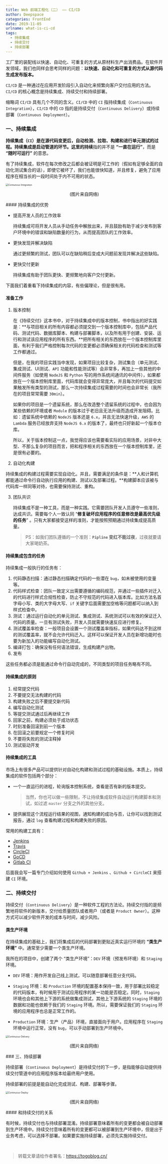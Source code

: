 ```yaml
---
title: Web 前端工程化（二） —— CI/CD
author: Deepspace
categories: FrontEnd
date: 2019-11-05
urlname: what-is-ci-cd
tags:
  - 持续集成
  - 持续交付
  - 持续部署
---
```


工厂里的装配线以快速、自动化、可重复的方式从原材料生产出消费品。在软件开发领域，我们也同样会思考同样的问题：**以快速、自动化和可重复的方式从源代码生成发布版本。** 

`CI/CD` 是一种通过在应用开发阶段引入自动化来频繁向客户交付应用的方法。`CI/CD` 的核心概念是持续集成、持续交付和持续部署。

缩略词 `CI/CD` 具有几个不同的含义。`CI/CD` 中的 `CI` 指持续集成（`Continuous Integration`），`CI/CD` 中的 `CD` 指的是持续交付（`Continuous Delivery`）或持续部署（`Continuous Deployment`）。

<!-- more -->

### 一、持续集成

**持续集成（`CI`）是在源代码变更后，自动检测、拉取、构建和进行单元测试的过程。持续集成是启动管道的环节。**这里的**持续**指的并不是 **“一直在运行”**，而是 **“随时可运行”** 的意思。

有了持续集成，软件在每次修改之后都会被证明是可工作的（假如有足够全面的自动化测试集合的话），即使它被坏了，我们也能很快知道，并且修复，避免了应用程序在相当长的一段时间处于内不可用的状态。

<img src="https://github.com/IDeepspace/ImageHosting/raw/master/FrontEnd/Contiunous-Integration.png" alt="Contiunous-Integration" style="zoom:50%;" />

<p align="center">(图片来自网络)</p>
#### 持续集成的优势

- 提高开发人员的工作效率

  持续集成可将开发人员从手动任务中解放出来，并且鼓励有助于减少发布到客户环境中的错误和缺陷数量的行为，从而提高团队的工作效率。

- 更快发现并解决缺陷

  通过更频繁的测试，团队可以在缺陷稍后变成大问题前发现并解决这些缺陷。

- 更快交付更新

  持续集成有助于团队更快、更频繁地向客户交付更新。



下面我们着重看下持续集成的内容，有些偏理论，但是很有用。

#### 准备工作

1. 版本控制

   在《持续交付》这本书中，对于持续集成中的版本控制，书中指出的好实践是：**与项目相关的所有内容都必须提交到一个版本控制库中，包括产品代码、测试代码、数据库脚本、构建与部署脚本，以及所有用于创建、安装、运行和测试该应用程序的所有东西。**把所有相关的东西放在一个版本控制库里面，有利于我们严格控制每次代码的变更都必须确保相关的代码检查和测试等工作都通过。

   但是，在我的项目实践当中发现，如果项目比较复杂，测试集合（单元测试、集成测试、UI测试、`API` 功能和性能测试等）会非常多，再加上一些其他的中间件服务（如使用 `NodeJS` 和 `Python` 写的用作系统间通讯的中间件），如果都放在一个版本控制库里面，代码库就会变得异常庞大，并且每次的代码提交如果触发所有类型的测试，那么一次持续集成过程需要的时间也会非常长（我所在的项目常常需要 `30min`）。

   如果你的项目是一个遗留系统，那么在改造整个遗留系统的过程中，也会因为某些依赖的环境或者 `Module` 的版本过于老旧且无法升级而造成开发阻碍。比如：遗留系统中依赖的 `NodeJS` 版本还是 `6.x`，并且无法快速升级，`AWS` 的 `Lambda` 服务已经放弃支持 `NodeJS 6.x` 的版本了，最终也只好新起一个版本仓库。

   所以，关于版本控制这一点，我觉得应该也需要看实际的应用场景，对非中大型、不那么复杂的项目而言，把和程序相关的东西放在一个版本控制库里，还是很有必要的。

2. 自动化构建

  持续集成的构建过程需要实现自动化。并且，需要满足的条件是：**人和计算机都能通过命令行自动执行应用的构建、测试以及部署过程。**构建脚本应该被与代码库一样同等对待，也需要保持测试、重构。

3. 团队共识

   持续集成不是一种工具，而是一种实践。它需要团队开发人员遵守一些准则，达成共识。需要每个人一致认同 “**修复破坏应用程序的任意修改是最高优先级的任务**” 。只有大家都接受这样的准则，才能按照预期通过持续集成提高质量。

   > PS：如我们团队遵循的一个准则：**`Pipline` 变红不能过夜**，过夜就要请大家喝奶茶。



#### 持续集成包含的任务

持续集成一般执行的任务有：

1. 代码静态扫描：通过静态扫描确定代码的一些潜在 `bug`，如未被使用的变量等。
2. 代码样式检查：团队一致定义出需要遵循的编码规范，并通过一些插件对迁入的代码进行样式合规性检查，防止不守规范的代码进入版本库。比如方法名首字母小写、类的大字母大写、`if` 关键字后面需要加空格等问题都可以纳入到样式检查中。
3. 测试：通过运行自动化的单元测试、集成测试、系统测试可以有效的保证迁入代码的质量。一旦有测试失败，开发人员就需要快速反应进行修复。
4. 测试覆盖率检查：一般项目会设置一个测试覆盖率指标，如果代码达不到这样的测试覆盖率，就不会允许代码迁入。这样可以保证开发人员在新增功能时也要为新加入的功能编写自动化测试。
5. 编译打包：确保没有任何语法错误，生成构建产出物。
6. 发布

这些任务都必须是能通过命令行自动完成的，不同类型的项目任务略有不同。



#### 持续集成的原则

1. 经常提交代码
2. 不要提交无法构建的代码
3. 构建失败之后不要提交新代码
4. 编写自动化测试
5. 等提交测试通过后再继续工作
6. 回家之前，构建必须处于成功状态
7. 时刻准备回滚到前一个版本
8. 在回滚之前要规定一个修复时间
9. 不要将失败的测试注释掉
10. 测试驱动开发



#### 持续集成的工具

市场上有很多产品可以提供针对自动化构建和测试过程的基础设施。本质上，持续集成的软件包括两个部分：

- 一个一直运行的进程，轮询版本控制系统，查看是否有新的版本提交。

  > 当然，你也可以做一些限制，不让持续集成软件自动运行构建脚本和测试，如过滤 `master` 分支之外的其他分支。

- 提供展现这个流程运行结果的视图，通知构建的成功与否，让你可以找到测试报告，通过 `log` 查看构建过程和构建失败的原因。

常用的构建工具有：

- [Jenkins](http://jenkins-ci.org/)
- [Travis](https://travis-ci.com/)
- [CircleCI](https://circleci.com/)
- [GoCD](https://www.gocd.org/)
- [Gitlab CI](https://about.gitlab.com/product/continuous-integration/)

后面我会写一篇专门介绍如何使用 `Github + Jenkins` 、`Github + CircleCI` 来搭建 `CI` 环境。



### 二、持续交付

持续交付（`Continuous Delivery`）是一种软件工程的方法论。持续交付指的是频繁地将软件的新版本，交付给质量团队或者用户（或者是 `Product Owner`）。这种方式可以减少软件开发的成本与时间，减少风险。



#### 类生产环境

在持续集成的基础上，我们将集成后的代码部署到更贴近真实运行环境的 **“类生产环境”** 中。通常至少需要一个类生产环境。

我所在的项目中，创建了两个 “类生产环境”：`DEV` 环境（预发布环境）和 `Staging` 环境。

- `DEV` 环境：用作开发自己线上测试，可以随意部署任意分支代码。

- `Staging` 环境：和 `Production` 环境的配置基本保持一致，用于部署比较稳定的代码版本，有时候用于测试应用程序的某一功能是否稳定。同时，`Staging` 环境也会和其他上下游的系统做集成测试，其他上下游系统的 `Staging` 环境的数据和功能也依赖于我们的 `Staging` 环境。所以，需要保证我们的 `Staging` 环境的应用程序也总是正常工作的。

- `Production` 环境：生产（产品）环境，直接面向于用户。应用程序在 `Staging` 环境中运行正常，没有 `bug`，可以手动部署到生产环境中。


<img src="https://github.com/IDeepspace/ImageHosting/raw/master/FrontEnd/Continuous-Delivery.png" alt="Continuous-Delivery" style="zoom: 50%;" />

<p align="center">(图片来自网络)</p>
### 三、持续部署

持续部署（`Continuous Deployment`）是持续交付的下一步，是指能够自动提供持续交付管道中的应用程序版本给最终用户使用。

持续部署的前提是能自动化完成测试、构建、部署等步骤。

<img src="https://github.com/IDeepspace/ImageHosting/raw/master/FrontEnd/Continuous-Deploy.png" alt="Continuous-Deploy" style="zoom:50%;" />

<p align="center">(图片来自网络)</p>
#### 和持续交付的关系

有时候，持续交付也与持续部署混淆。持续部署意味着所有的变更都会被自动部署到生产环境中。持续交付意味着所有的变更都可以被部署到生产环境中，但是出于业务考虑，可以选择不部署。如果要实施持续部署，必须先实施持续交付。



<br>

> 转载文章请给作者署名：https://togoblog.cn/